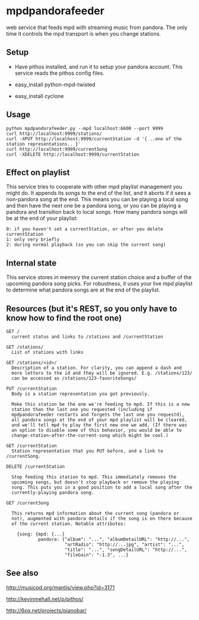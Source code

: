 mpdpandorafeeder
================

web service that feeds mpd with streaming music from pandora. The only
time it controls the mpd transport is when you change stations.

Setup
-----

*  Have pithos installed, and run it to setup your pandora account. This
   service reads the pithos config files.

*  easy_install python-mpd-twisted
  
*  easy_install cyclone

Usage
-----

    python mpdpandorafeeder.py --mpd localhost:6600 --port 9999
    curl http://localhost:9999/stations/
    curl -XPUT http://localhost:9999/currentStation -d '{ ..one of the station representations.. }'
    curl http://localhost:9999/currentSong
    curl -XDELETE http://localhost:9999/currentStation


Effect on playlist
------------------

This service tries to cooperate with other mpd playlist management you
might do. It appends its songs to the end of the list, and it aborts
if it sees a non-pandora song at the end. This means you can be
playing a local song and then have the next one be a pandora song, or
you can be playing a pandora and transition back to local songs. How
many pandora songs will be at the end of your playlist:

    0: if you haven't set a currentStation, or after you delete currentStation
    1: only very briefly
    2: during normal playback (so you can skip the current song)

Internal state
--------------

This service stores in memory the current station choice and a buffer
of the upcoming pandora song picks. For robustness, it uses your live
mpd playlist to determine what pandora songs are at the end of the
playlist.

Resources (but it's REST, so you only have to know how to find the root one)
----------------------------------------------------------------------------

    GET /
      current status and links to /stations and /currentStation

    GET /stations/
      List of stations with links

    GET /stations/<id>/
      Description of a station. For clarity, you can append a dash and
      more letters to the id and they will be ignored. E.g. /stations/123/
      can be accessed as /stations/123-favoriteSongs/
      
    PUT /currentStation
      Body is a station representation you got previously.
      
      Make this station be the one we're feeding to mpd. If this is a new
      station than the last one you requested (including if
      mpdpandorafeeder restarts and forgets the last one you requestd),
      all pandora songs at the end of your mpd playlist will be cleared,
      and we'll tell mpd to play the first new one we add. (If there was
      an option to disable some of this behavior, you would be able to
      change-station-after-the-current-song which might be cool.)

    GET /currentStation
      Station representation that you PUT before, and a link to /currentSong.

    DELETE /currentStation

      Stop feeding this station to mpd. This immediately removes the
      upcoming songs, but doesn't stop playback or remove the playing
      song. This puts you in a good position to add a local song after the
      currently-playing pandora song.

    GET /currentSong

      This returns mpd information about the current song (pandora or
      not), augmented with pandora details if the song is on there because
      of the current station. Notable attributes:

        {song: {mpd: {...}
                pandora: {"album": "...", "albumDetailURL": "http://...",
                          "artRadio": "http://...jpg", "artist": "...",
                          "title": "...", "songDetailURL": "http://...",
                          "fileGain": "-1.3", ...}

See also
--------

http://musicpd.org/mantis/view.php?id=3171

http://kevinmehall.net/p/pithos/

http://6xq.net/projects/pianobar/
